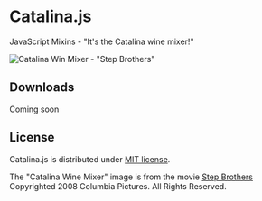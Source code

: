 # Catalina.js

JavaScript Mixins - "It's the Catalina wine mixer!"

![Catalina Win Mixer - "Step Brothers"](https://raw.github.com/derickbailey/catalinajs/master/images/catalinaWinMixer-StepBrothers.jpg)

## Downloads

Coming soon

## License

Catalina.js is distributed under [MIT license](http://mutedsolutions.mit-license.org/).

The "Catalina Wine Mixer" image is from the movie [Step Brothers](http://www.imdb.com/title/tt0838283/) Copyrighted 2008 Columbia Pictures. All Rights Reserved.
